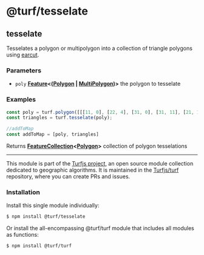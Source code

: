 # @turf/tesselate

<!-- Generated by documentation.js. Update this documentation by updating the source code. -->

## tesselate

Tesselates a polygon or multipolygon into a collection of triangle polygons
using [earcut][1].

### Parameters

*   `poly` **[Feature][2]<([Polygon][3] | [MultiPolygon][4])>** the polygon to tesselate

### Examples

```javascript
const poly = turf.polygon([[[11, 0], [22, 4], [31, 0], [31, 11], [21, 15], [11, 11], [11, 0]]]);
const triangles = turf.tesselate(poly);

//addToMap
const addToMap = [poly, triangles]
```

Returns **[FeatureCollection][5]<[Polygon][3]>** collection of polygon tesselations

[1]: https://github.com/mapbox/earcut

[2]: https://tools.ietf.org/html/rfc7946#section-3.2

[3]: https://tools.ietf.org/html/rfc7946#section-3.1.6

[4]: https://tools.ietf.org/html/rfc7946#section-3.1.7

[5]: https://tools.ietf.org/html/rfc7946#section-3.3

<!-- This file is automatically generated. Please don't edit it directly. If you find an error, edit the source file of the module in question (likely index.js or index.ts), and re-run "yarn docs" from the root of the turf project. -->

---

This module is part of the [Turfjs project](https://turfjs.org/), an open source module collection dedicated to geographic algorithms. It is maintained in the [Turfjs/turf](https://github.com/Turfjs/turf) repository, where you can create PRs and issues.

### Installation

Install this single module individually:

```sh
$ npm install @turf/tesselate
```

Or install the all-encompassing @turf/turf module that includes all modules as functions:

```sh
$ npm install @turf/turf
```
